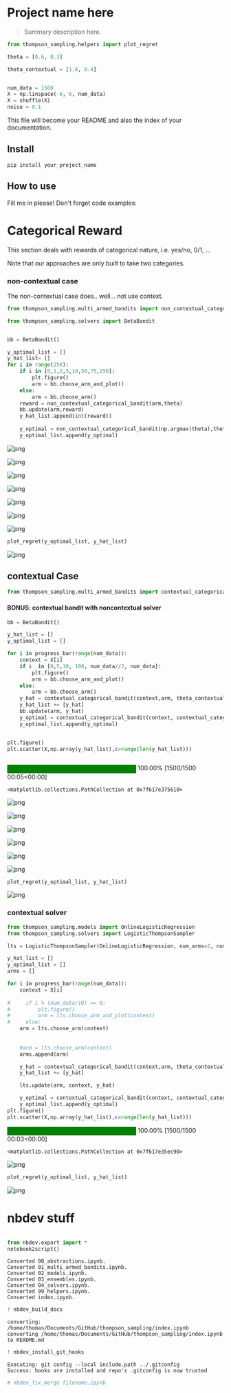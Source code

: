# Project name here
> Summary description here.


```python
from thompson_sampling.helpers import plot_regret
```

```python
theta = [0.6, 0.3]

theta_contextual = [1.6, 0.4]


num_data = 1500
X = np.linspace(-6, 6, num_data)
X = shuffle(X)
noise = 0.1

```

This file will become your README and also the index of your documentation.

## Install

`pip install your_project_name`

## How to use

Fill me in please! Don't forget code examples:

# Categorical Reward

This section deals with rewards of categorical nature, i.e. yes/no, 0/1, ...

Note that our approaches are only built to take two categories. 

### non-contextual case

The non-contextual case does.. well... not use context.

```python
from thompson_sampling.multi_armed_bandits import non_contextual_categorical_bandit
```

```python
from thompson_sampling.solvers import BetaBandit
```

```python

bb = BetaBandit()

y_optimal_list = []
y_hat_list= []
for i in range(250):
    if i in [0,1,2,5,10,50,75,250]:
        plt.figure()
        arm = bb.choose_arm_and_plot()
    else:
        arm = bb.choose_arm()
    reward = non_contextual_categorical_bandit(arm,theta)
    bb.update(arm,reward)
    y_hat_list.append(int(reward))
        
    y_optimal = non_contextual_categorical_bandit(np.argmax(theta),theta)
    y_optimal_list.append(y_optimal)

```


![png](docs/images/output_12_0.png)



![png](docs/images/output_12_1.png)



![png](docs/images/output_12_2.png)



![png](docs/images/output_12_3.png)



![png](docs/images/output_12_4.png)



![png](docs/images/output_12_5.png)



![png](docs/images/output_12_6.png)


```python
plot_regret(y_optimal_list, y_hat_list)
```


![png](docs/images/output_13_0.png)


## contextual Case

```python
from thompson_sampling.multi_armed_bandits import contextual_categorical_bandit, contextual_categorical_get_optimal_arm
```

#### BONUS: contextual bandit with noncontextual solver

```python
bb = BetaBandit()

y_hat_list = []
y_optimal_list = []

for i in progress_bar(range(num_data)):
    context = X[i]
    if i  in [0,5,10, 100, num_data//2, num_data]:
        plt.figure()
        arm = bb.choose_arm_and_plot()
    else:
        arm = bb.choose_arm()
    y_hat = contextual_categorical_bandit(context,arm, theta_contextual,noise)[0]
    y_hat_list += [y_hat]
    bb.update(arm, y_hat)
    y_optimal = contextual_categorical_bandit(context, contextual_categorical_get_optimal_arm(context), theta_contextual, noise)[0]
    y_optimal_list.append(y_optimal)


plt.figure()
plt.scatter(X,np.array(y_hat_list),c=range(len(y_hat_list)))



```



<div>
    <style>
        /* Turns off some styling */
        progress {
            /* gets rid of default border in Firefox and Opera. */
            border: none;
            /* Needs to be in here for Safari polyfill so background images work as expected. */
            background-size: auto;
        }
        .progress-bar-interrupted, .progress-bar-interrupted::-webkit-progress-bar {
            background: #F44336;
        }
    </style>
  <progress value='1500' class='' max='1500' style='width:300px; height:20px; vertical-align: middle;'></progress>
  100.00% [1500/1500 00:05<00:00]
</div>






    <matplotlib.collections.PathCollection at 0x7f617e375610>




![png](docs/images/output_17_2.png)



![png](docs/images/output_17_3.png)



![png](docs/images/output_17_4.png)



![png](docs/images/output_17_5.png)



![png](docs/images/output_17_6.png)



![png](docs/images/output_17_7.png)


```python
plot_regret(y_optimal_list, y_hat_list)
```


![png](docs/images/output_18_0.png)


### contextual solver

```python
from thompson_sampling.models import OnlineLogisticRegression
from thompson_sampling.solvers import LogisticThompsonSampler
```

```python
lts = LogisticThompsonSampler(OnlineLogisticRegression, num_arms=2, num_context = 1)
```

```python
y_hat_list = []
y_optimal_list = []
arms = []

for i in progress_bar(range(num_data)):
    context = X[i]
    
#     if i % (num_data/10) == 0:
#         plt.figure()
#         arm = lts.choose_arm_and_plot(context)
#     else:
    arm = lts.choose_arm(context)
        
        
    #arm = lts.choose_arm(context)
    arms.append(arm)

    y_hat = contextual_categorical_bandit(context,arm, theta_contextual,noise)[0]
    y_hat_list += [y_hat]

    lts.update(arm, context, y_hat)

    y_optimal = contextual_categorical_bandit(context, contextual_categorical_get_optimal_arm(context), theta_contextual, noise)[0]
    y_optimal_list.append(y_optimal)
plt.figure()
plt.scatter(X,np.array(y_hat_list),c=range(len(y_hat_list)))


```



<div>
    <style>
        /* Turns off some styling */
        progress {
            /* gets rid of default border in Firefox and Opera. */
            border: none;
            /* Needs to be in here for Safari polyfill so background images work as expected. */
            background-size: auto;
        }
        .progress-bar-interrupted, .progress-bar-interrupted::-webkit-progress-bar {
            background: #F44336;
        }
    </style>
  <progress value='1500' class='' max='1500' style='width:300px; height:20px; vertical-align: middle;'></progress>
  100.00% [1500/1500 00:03<00:00]
</div>






    <matplotlib.collections.PathCollection at 0x7f617e35ec90>




![png](docs/images/output_22_2.png)


```python
plot_regret(y_optimal_list, y_hat_list)
```


![png](docs/images/output_23_0.png)


# nbdev stuff

```python

from nbdev.export import *
notebook2script()
```

    Converted 00_abstractions.ipynb.
    Converted 01_multi_armed_bandits.ipynb.
    Converted 02_models.ipynb.
    Converted 03_ensembles.ipynb.
    Converted 04_solvers.ipynb.
    Converted 99_helpers.ipynb.
    Converted index.ipynb.


```python
! nbdev_build_docs
```

    converting: /home/thomas/Documents/GitHub/thompson_sampling/index.ipynb
    converting /home/thomas/Documents/GitHub/thompson_sampling/index.ipynb to README.md


```python
! nbdev_install_git_hooks
```

    Executing: git config --local include.path ../.gitconfig
    Success: hooks are installed and repo's .gitconfig is now trusted


```python
# nbdev_fix_merge filename.ipynb
```
